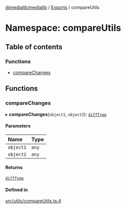 [@medialib/medialib](../README.md) / [Exports](../modules.md) / compareUtils

# Namespace: compareUtils

## Table of contents

### Functions

- [compareChanges](compareUtils.md#comparechanges)

## Functions

### compareChanges

▸ **compareChanges**(`object1`, `object2`): [`diffType`](../modules.md#difftype)

#### Parameters

| Name | Type |
| :------ | :------ |
| `object1` | `any` |
| `object2` | `any` |

#### Returns

[`diffType`](../modules.md#difftype)

#### Defined in

[src/utils/compareUtils.ts:4](https://github.com/medialib-project/medialib/blob/3acd8bd/src/utils/compareUtils.ts#L4)
